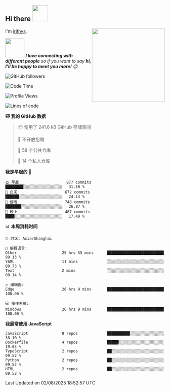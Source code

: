 <h2> Hi there <img src="https://media.giphy.com/media/mGcNjsfWAjY5AEZNw6/giphy.gif" width="50"></h2>
<img align='right' src="https://media.giphy.com/media/ieyl9zmCjO4b4t6qoY/giphy.gif" width="230">

I'm [irithys](https://irithys.com).

<img src="https://media.giphy.com/media/LnQjpWaON8nhr21vNW/giphy.gif" width="60"> <em><b>I love connecting with different people</b> so if you want to say <b>hi, I'll be happy to meet you more!</b> 😊</em>

![GitHub followers](https://img.shields.io/github/followers/irithys)


<!--START_SECTION:waka-->
![Code Time](http://img.shields.io/badge/Code%20Time-1%2C197%20hrs%2035%20mins-blue)

![Profile Views](http://img.shields.io/badge/%E4%B8%AA%E4%BA%BA%E8%B5%84%E6%96%99%E8%A7%82%E7%9C%8B%E6%AC%A1%E6%95%B0-0-blue)

![Lines of code](https://img.shields.io/badge/%E4%BB%8E%E3%80%8CHello%20World%E3%80%8D%E8%B5%B7%E6%88%91%E5%B7%B2%E7%BB%8F%E5%86%99%E4%BA%86-880.9%20thousand%20%E8%A1%8C%E4%BB%A3%E7%A0%81-blue)

**🐱 我的 GitHub 数据** 

> 📦  使用了 241.6 kB GitHub 存储空间 
 > 
> 🚫 不开放招聘
 > 
> 📜 58 个公共仓库 
 > 
> 🔑 14 个私人仓库 
 > 
**我是早起的 🐤** 

```text
🌞 早晨                     877 commits         ████████░░░░░░░░░░░░░░░░░   31.50 % 
🌆 白天                     672 commits         ██████░░░░░░░░░░░░░░░░░░░   24.14 % 
🌃 傍晚                     748 commits         ███████░░░░░░░░░░░░░░░░░░   26.87 % 
🌙 晚上                     487 commits         ████░░░░░░░░░░░░░░░░░░░░░   17.49 % 
```


📊 **本周消耗时间** 

```text
🕑︎ 时区: Asia/Shanghai

💬 编程语言: 
Other                    25 hrs 55 mins      █████████████████████████   99.13 % 
YAML                     11 mins             ░░░░░░░░░░░░░░░░░░░░░░░░░   00.73 % 
Text                     2 mins              ░░░░░░░░░░░░░░░░░░░░░░░░░   00.14 % 

🔥 编辑器: 
Edge                     26 hrs 9 mins       █████████████████████████   100.00 % 

💻 操作系统: 
Windows                  26 hrs 9 mins       █████████████████████████   100.00 % 
```

**我最常使用 JavaScript** 

```text
JavaScript               8 repos             ██████████░░░░░░░░░░░░░░░   38.10 % 
Dockerfile               4 repos             █████░░░░░░░░░░░░░░░░░░░░   19.05 % 
TypeScript               2 repos             ██░░░░░░░░░░░░░░░░░░░░░░░   09.52 % 
Python                   2 repos             ██░░░░░░░░░░░░░░░░░░░░░░░   09.52 % 
HTML                     2 repos             ██░░░░░░░░░░░░░░░░░░░░░░░   09.52 % 
```




 Last Updated on 02/08/2025 18:52:57 UTC
<!--END_SECTION:waka-->

